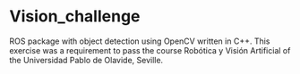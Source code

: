 # Vision_challenge
ROS package with object detection using OpenCV written in C++.
This exercise was a requirement to pass the course Robótica y Visión Artificial of the Universidad Pablo de Olavide, Seville.
